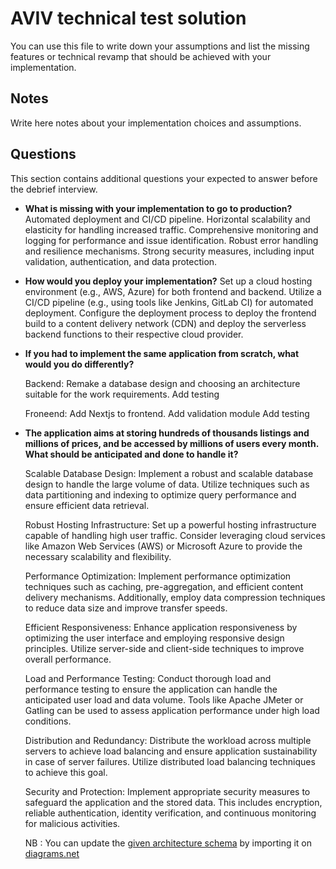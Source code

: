 # AVIV technical test solution

You can use this file to write down your assumptions and list the missing features or technical revamp that should
be achieved with your implementation.

## Notes

Write here notes about your implementation choices and assumptions.

## Questions

This section contains additional questions your expected to answer before the debrief interview.

- **What is missing with your implementation to go to production?**
    Automated deployment and CI/CD pipeline.
    Horizontal scalability and elasticity for handling increased traffic.
    Comprehensive monitoring and logging for performance and issue identification.
    Robust error handling and resilience mechanisms.
    Strong security measures, including input validation, authentication, and data protection.

- **How would you deploy your implementation?**
    Set up a cloud hosting environment (e.g., AWS, Azure) for both frontend and backend.
    Utilize a CI/CD pipeline (e.g., using tools like Jenkins, GitLab CI) for automated deployment.
    Configure the deployment process to deploy the frontend build to a content delivery network (CDN) and deploy the serverless backend functions to their respective cloud provider.

- **If you had to implement the same application from scratch, what would you do differently?**
   
   Backend:
   Remake a database design and choosing an architecture suitable for the work requirements.
   Add testing

   Froneend:
   Add Nextjs to frontend.
   Add validation module
   Add testing

- **The application aims at storing hundreds of thousands listings and millions of prices, and be accessed by millions
  of users every month. What should be anticipated and done to handle it?**

    Scalable Database Design: Implement a robust and scalable database design to handle the large volume of data. Utilize techniques     such as data partitioning and     indexing to optimize query performance and ensure efficient data retrieval.

    Robust Hosting Infrastructure: Set up a powerful hosting infrastructure capable of handling high user traffic. Consider leveraging     cloud services like Amazon     Web Services (AWS) or Microsoft Azure to provide the necessary scalability and flexibility.

    Performance Optimization: Implement performance optimization techniques such as caching, pre-aggregation, and efficient content delivery mechanisms. Additionally,     employ data compression techniques to reduce data size and improve transfer speeds.

    Efficient Responsiveness: Enhance application responsiveness by optimizing the user interface and employing responsive design principles. Utilize server-side and     client-side techniques to improve overall performance.

    Load and Performance Testing: Conduct thorough load and performance testing to ensure the application can handle the anticipated user load and data volume. Tools     like Apache JMeter or Gatling can be used to assess application performance under high load conditions.

    Distribution and Redundancy: Distribute the workload across multiple servers to achieve load balancing and ensure application sustainability in case of server     failures. Utilize distributed load balancing techniques to achieve this goal.

    Security and Protection: Implement appropriate security measures to safeguard the application and the stored data. This includes encryption, reliable     authentication, identity verification, and continuous monitoring for malicious activities.


  NB : You can update the [given architecture schema](./schemas/Aviv_Technical_Test_Architecture.drawio) by importing it
  on [diagrams.net](https://app.diagrams.net/) 
